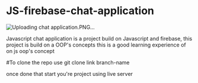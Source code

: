 # JS-firebase-chat-application

![Uploading chat application.PNG…]()

Javascript chat application is a project build on Javascript and firebase, this project is build on a OOP's concepts this is a good learning experience of on js oop's concept

#To clone the repo 
use git clone link branch-name

once done that start you're project using live server
